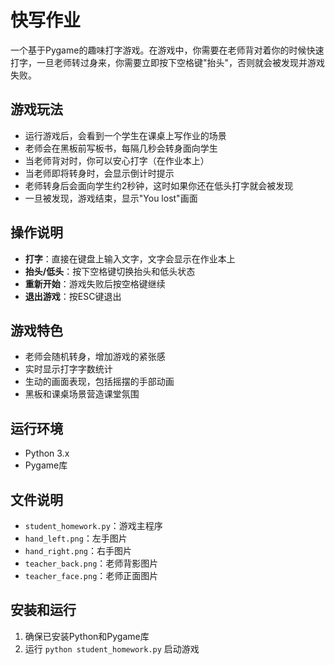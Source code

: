 # 快写作业

一个基于Pygame的趣味打字游戏。在游戏中，你需要在老师背对着你的时候快速打字，一旦老师转过身来，你需要立即按下空格键"抬头"，否则就会被发现并游戏失败。

## 游戏玩法

- 运行游戏后，会看到一个学生在课桌上写作业的场景
- 老师会在黑板前写板书，每隔几秒会转身面向学生
- 当老师背对时，你可以安心打字（在作业本上）
- 当老师即将转身时，会显示倒计时提示
- 老师转身后会面向学生约2秒钟，这时如果你还在低头打字就会被发现
- 一旦被发现，游戏结束，显示"You lost"画面

## 操作说明

- **打字**：直接在键盘上输入文字，文字会显示在作业本上
- **抬头/低头**：按下空格键切换抬头和低头状态
- **重新开始**：游戏失败后按空格键继续
- **退出游戏**：按ESC键退出

## 游戏特色

- 老师会随机转身，增加游戏的紧张感
- 实时显示打字字数统计
- 生动的画面表现，包括摇摆的手部动画
- 黑板和课桌场景营造课堂氛围

## 运行环境

- Python 3.x
- Pygame库

## 文件说明

- `student_homework.py`：游戏主程序
- `hand_left.png`：左手图片
- `hand_right.png`：右手图片
- `teacher_back.png`：老师背影图片
- `teacher_face.png`：老师正面图片

## 安装和运行

1. 确保已安装Python和Pygame库
2. 运行 `python student_homework.py` 启动游戏
